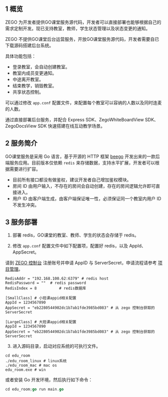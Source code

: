 ## 1 概览

ZEGO 为开发者提供GO课堂服务源代码，开发者可以直接部署也能够根据自己的需求定制开发。现已支持教室，教师，学生状态管理以及状态变更的通知。

<div class="mk-warning">

ZEGO 不提供GO课堂后台运营服务，开放GO课堂服务源代码，开发者需要自已下载源码搭建后台系统。  
</div>


具体功能包括：

- 登录教室，会自动创建教室。
- 教室内成员变更通知。
- 中途离开教室。
- 结束教学，销毁教室。
- 共享状态控制。

可以通过修改 `app.conf` 配置文件，来配置每个教室可以容纳的人数以及同时连麦的人数。

通过直接部署后台服务，并配合 Express SDK、ZegoWhiteBoardView SDK、ZegoDocsView SDK 快速搭建在线互动教学场景。



## 2 服务简介

GO课堂服务是采用 Go 语言，基于开源的 HTTP 框架 [beego](https://github.com/astaxie/beego) 开发出来的一款后端服务应用。目前版本仅依赖 `redis` 来存储数据，支持水平扩展，开发者可以根据需要进行扩容。


<div class="mk-warning">

* 目前所有接口都没有做鉴权，建议开发者自己增加鉴权模块。  
* 房间 ID 由用户输入，不存在的房间会自动创建，存在的房间逻辑允许即可直接进入。  
* 用户 ID 由客户端生成，由客户端保证唯一性，必须保证同一个教室内用户 ID 不发生冲突。  
</div>


## 3 服务部署

1. 部署 redis，GO课堂的教室、教师、学生的状态会存储于 redis。

2. 修改 `app.conf` 配置文件中如下配置项，配置好 redis，以及 AppId、AppSecret。

<div class="mk-hint">

请到 [ZEGO 控制台](https://console-express.zego.im/account/login) 注册账号并申请 AppID 与 ServerSecret，申请流程请参考 [项目管理](https://doc-zh.zego.im/zh/1265.html)。  
</div>

```
RedisAddr = "192.168.100.62:6379" # redis host
RedisPassword = ""	# redis password
RedisIndex = 8			# redis数据库

[SmallClass] # 小班课appid相关配置
AppId = 1234567890
AppSecret = "eb2280544902dc1b7ab1fde3985bd083" # 从 zego 控制台获取的 ServerSecret

[LargeClass] # 大班课appid相关配置
AppId = 1234567890
AppSecret = "eb2280544902dc1b7ab1fde3985bd083" # 从 zego 控制台获取的 ServerSecret
```

3. 进入源码目录，启动对应系统的可执行文件。

```
cd edu_room
./edu_room_linux # linux系统
./edu_room_mac # mac os
edu_room.exe # win
```
或者安装 Go 开发环境，然后执行如下命令：

```go
cd edu_room;go run main.go
```










